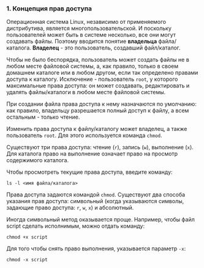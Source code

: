 
### 1. Концепция прав доступа

Операционная система Linux, независимо от применяемого дистрибутива, является многопользовательской. И поскольку пользователей может быть в системе несколько, все они могут создавать файлы. Поэтому вводится понятие **владельца** файла/каталога. **Владелец** - это пользователь, создавший файл/каталог.

Чтобы не было беспорядка, пользователь может создать файлы не в любом месте файловой системы, а, как правило, только в своем домашнем каталоге или в любом другом, если так определено правами доступа к каталогу. Исключение - пользователь `root`, у которого максимальные права доступа: он может создавать, редактировать и удалять файлы/каталоги в любом месте файловой системы.

При создании файла права доступа к нему назначаются по умолчанию: как правило, владельцу разрешается полный доступ к файлу, а всем остальным - только чтение.

Изменить права доступа к файлу/каталогу может владелец, а также пользователь `root`. Для этого используется команда `chmod`.

Существуют три права доступа: чтение (`r`), запись (`w`), выполнение (`х`). Для каталога право на выполнение означает право на просмотр содержимого каталога.

Чтобы просмотреть текущие права доступа, введите команду:

```shell
ls -l <имя файла/каталога>
```

Права доступа задаются командой `chmod`. Существуют два способа указания прав доступа: символьный (когда указываются символы, задающие право доступа: `r`, `w`, `х`) и абсолютный.

Иногда символьный метод оказывается проще. Например, чтобы файл script сделать исполнимым, можно отдать команду:

```shell
chmod +х script
```

Для того чтобы снять право выполнения, указывается параметр `-х`:

```shell
chmod -х script
```

